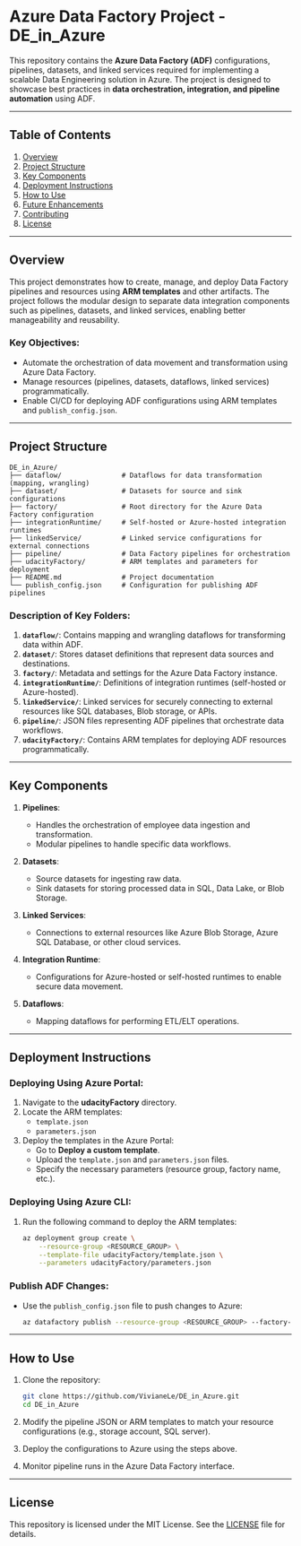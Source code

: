 # Azure Data Factory Project - DE_in_Azure

This repository contains the **Azure Data Factory (ADF)** configurations, pipelines, datasets, and linked services required for implementing a scalable Data Engineering solution in Azure. The project is designed to showcase best practices in **data orchestration, integration, and pipeline automation** using ADF.

---

## Table of Contents

1. [Overview](#overview)
2. [Project Structure](#project-structure)
3. [Key Components](#key-components)
4. [Deployment Instructions](#deployment-instructions)
5. [How to Use](#how-to-use)
6. [Future Enhancements](#future-enhancements)
7. [Contributing](#contributing)
8. [License](#license)

---

## Overview

This project demonstrates how to create, manage, and deploy Data Factory pipelines and resources using **ARM templates** and other artifacts. The project follows the modular design to separate data integration components such as pipelines, datasets, and linked services, enabling better manageability and reusability.

### Key Objectives:
- Automate the orchestration of data movement and transformation using Azure Data Factory.
- Manage resources (pipelines, datasets, dataflows, linked services) programmatically.
- Enable CI/CD for deploying ADF configurations using ARM templates and `publish_config.json`.

---

## Project Structure

```plaintext
DE_in_Azure/
├── dataflow/               # Dataflows for data transformation (mapping, wrangling)
├── dataset/                # Datasets for source and sink configurations
├── factory/                # Root directory for the Azure Data Factory configuration
├── integrationRuntime/     # Self-hosted or Azure-hosted integration runtimes
├── linkedService/          # Linked service configurations for external connections
├── pipeline/               # Data Factory pipelines for orchestration
├── udacityFactory/         # ARM templates and parameters for deployment
├── README.md               # Project documentation
└── publish_config.json     # Configuration for publishing ADF pipelines
```

### Description of Key Folders:
1. **`dataflow/`**: Contains mapping and wrangling dataflows for transforming data within ADF.
2. **`dataset/`**: Stores dataset definitions that represent data sources and destinations.
3. **`factory/`**: Metadata and settings for the Azure Data Factory instance.
4. **`integrationRuntime/`**: Definitions of integration runtimes (self-hosted or Azure-hosted).
5. **`linkedService/`**: Linked services for securely connecting to external resources like SQL databases, Blob storage, or APIs.
6. **`pipeline/`**: JSON files representing ADF pipelines that orchestrate data workflows.
7. **`udacityFactory/`**: Contains ARM templates for deploying ADF resources programmatically.

---

## Key Components

1. **Pipelines**:
   - Handles the orchestration of employee data ingestion and transformation.
   - Modular pipelines to handle specific data workflows.

2. **Datasets**:
   - Source datasets for ingesting raw data.
   - Sink datasets for storing processed data in SQL, Data Lake, or Blob Storage.

3. **Linked Services**:
   - Connections to external resources like Azure Blob Storage, Azure SQL Database, or other cloud services.

4. **Integration Runtime**:
   - Configurations for Azure-hosted or self-hosted runtimes to enable secure data movement.

5. **Dataflows**:
   - Mapping dataflows for performing ETL/ELT operations.

---

## Deployment Instructions

### Deploying Using Azure Portal:
1. Navigate to the **udacityFactory** directory.
2. Locate the ARM templates:
   - `template.json`
   - `parameters.json`
3. Deploy the templates in the Azure Portal:
   - Go to **Deploy a custom template**.
   - Upload the `template.json` and `parameters.json` files.
   - Specify the necessary parameters (resource group, factory name, etc.).

### Deploying Using Azure CLI:
1. Run the following command to deploy the ARM templates:
   ```bash
   az deployment group create \
       --resource-group <RESOURCE_GROUP> \
       --template-file udacityFactory/template.json \
       --parameters udacityFactory/parameters.json
   ```

### Publish ADF Changes:
- Use the `publish_config.json` file to push changes to Azure:
   ```bash
   az datafactory publish --resource-group <RESOURCE_GROUP> --factory-name <FACTORY_NAME>
   ```

---

## How to Use

1. Clone the repository:
   ```bash
   git clone https://github.com/VivianeLe/DE_in_Azure.git
   cd DE_in_Azure
   ```

2. Modify the pipeline JSON or ARM templates to match your resource configurations (e.g., storage account, SQL server).

3. Deploy the configurations to Azure using the steps above.

4. Monitor pipeline runs in the Azure Data Factory interface.

---

## License

This repository is licensed under the MIT License. See the [LICENSE](LICENSE) file for details.
